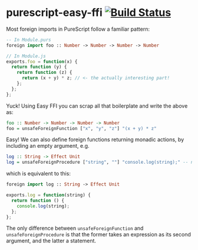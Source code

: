 # purescript-easy-ffi [![Build Status](https://travis-ci.org/pelotom/purescript-easy-ffi.svg?branch=master)](https://travis-ci.org/pelotom/purescript-easy-ffi)

Most foreign imports in PureScript follow a familiar pattern:

```purescript
-- In Module.purs
foreign import foo :: Number -> Number -> Number -> Number
```

```javascript
// In Module.js
exports.foo = function(x) {
  return function (y) {
    return function (z) {
      return (x + y) * z; // <- the actually interesting part!
    };
  };
};
```

Yuck! Using Easy FFI you can scrap all that boilerplate and write the above as:

```purescript
foo :: Number -> Number -> Number -> Number
foo = unsafeForeignFunction ["x", "y", "z"] "(x + y) * z"
```

Easy! We can also define foreign functions returning monadic actions, by including an empty argument, e.g.

```purescript
log :: String -> Effect Unit
log = unsafeForeignProcedure ["string", ""] "console.log(string);" -- note the extra ""
```

which is equivalent to this:

```purescript
foreign import log :: String -> Effect Unit
```

```javascript
exports.log = function(string) {
  return function () {
    console.log(string);
  };
};
```

The only difference between `unsafeForeignFunction` and `unsafeForeignProcedure` is that the former takes an expression as its second argument, and the latter a statement.
